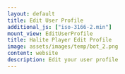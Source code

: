 ```yaml
---
layout: default
title: Edit User Profile
additional_js: ["iso-3166-2.min"]
mount_view: EditUserProfile
title: Halite Player Edit Profile
image: assets/images/temp/bot_2.png
content: website
description: Edit your user profile
---
```


<div id="edit-user-profile-container"></div>